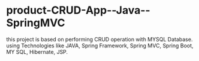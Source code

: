 # product-CRUD-App--Java--SpringMVC
this project is based on performing CRUD operation with MYSQL Database. using Technologies like JAVA, Spring Framework, Spring MVC, Spring Boot, MY SQL, Hibernate, JSP.
